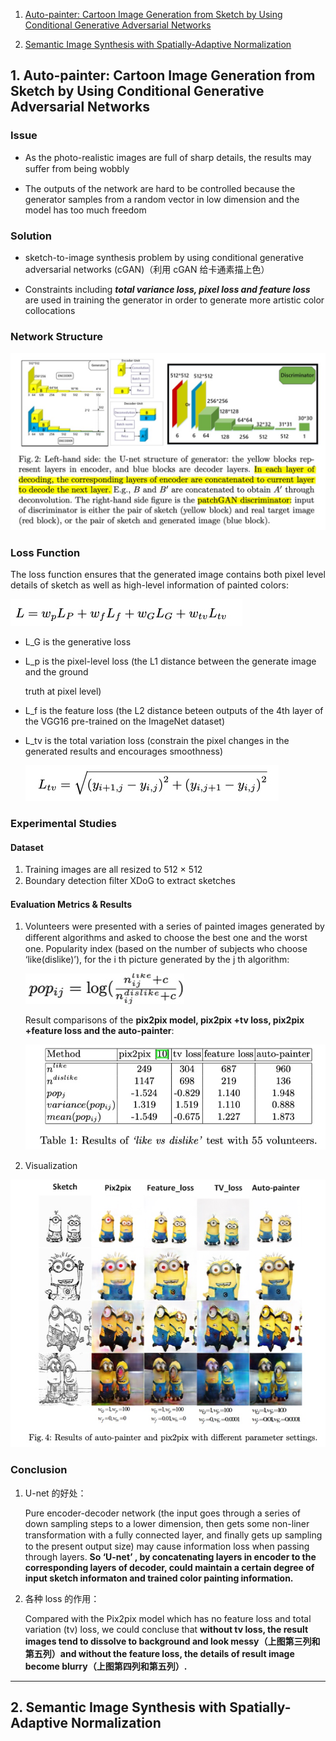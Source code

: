 1. [Auto-painter: Cartoon Image Generation from Sketch by Using Conditional Generative Adversarial Networks](#1-auto-painter-cartoon-image-generation-from-sketch-by-using-conditional-generative-adversarial-networks)

2. [Semantic Image Synthesis with Spatially-Adaptive Normalization](#2-semantic-image-synthesis-with-spatially-adaptive-normalization)

   

## 1. Auto-painter: Cartoon Image Generation from Sketch by Using Conditional Generative Adversarial Networks

### Issue

- As the photo-realistic images are full of sharp details, the results may suﬀer from being wobbly

- The outputs of the network are hard to be controlled because the generator samples from a random vector in low dimension and the model has too much freedom

  

### Solution

- sketch-to-image synthesis problem by using conditional generative adversarial networks (cGAN)（利用 cGAN 给卡通素描上色）

- Constraints including ***total variance loss, pixel loss and feature loss*** are used in training the generator in order to generate more artistic color collocations

  

### Network Structure

![arch1](Assets/3/arch1.jpg)



### Loss Function

The loss function ensures that the generated image contains both pixel level details of sketch as well as high-level information of painted colors:

![loss1](Assets/3/loss1.jpg)

- L_G is the generative loss

- L_p is the pixel-level loss (the L1 distance between the generate image and the ground

  truth at pixel level)

- L_f is the feature loss (the L2 distance beteen outputs of the 4th layer of the VGG16 pre-trained on the ImageNet dataset)

- L_tv is the total variation loss (constrain the pixel changes in the generated results and encourages smoothness)

  ![losstv](Assets/3/loss_tv.jpg)



### Experimental Studies

#### Dataset

1. Training images are all resized to 512 × 512
2. Boundary detection ﬁlter XDoG to extract sketches



#### Evaluation Metrics & Results

1. Volunteers were presented with a series of painted images generated by diﬀerent algorithms and asked to choose the best one and the worst one. Popularity index (based on the number of subjects who choose ‘like(dislike)’), for the i th picture generated by the j th algorithm:

   ![eva1](Assets/3/eva1.jpg)

   Result comparisons of the **pix2pix model, pix2pix +tv loss, pix2pix +feature loss and the auto-painter**:

   ![res1](Assets/3/res1.jpg)

2. Visualization

![res2](Assets/3/res2.jpg)



### Conclusion

1. U-net 的好处：

   Pure encoder-decoder network (the input goes through a series of down sampling steps to a lower dimension, then gets some non-liner transformation with a fully connected layer, and ﬁnally gets up sampling to the present output size) may cause information loss when passing through layers. **So ‘U-net’ , by concatenating layers in encoder to the corresponding layers of decoder, could maintain a certain degree of input sketch informaton and trained color painting information.**

2. 各种 loss 的作用：

   Compared with the Pix2pix model which has no feature loss and total variation (tv) loss, we could concluse that **without tv loss, the result images tend to dissolve to background and look messy（上图第三列和第五列）and without the feature loss, the details of result image become blurry（上图第四列和第五列）.**

------



## 2. Semantic Image Synthesis with Spatially-Adaptive Normalization

